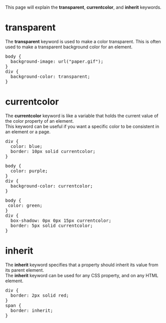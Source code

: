 This page will explain the <b>transparent</b>, <b>currentcolor</b>, and <b>inherit</b> keywords.
<h1>transparent</h1>
The <b>transparent</b> keyword is used to make a color transparent. This is often used to make a transparent background color for an element.
<pre>
body {
  background-image: url("paper.gif");
}
div {
  background-color: transparent;
}
</pre>
<h1>currentcolor</h1>
The <b>currentcolor</b> keyword is like a variable that holds the current value of the color property of an element.
<br>
This keyword can be useful if you want a specific color to be consistent in an element or a page.
<pre>
div {
  color: blue;
  border: 10px solid currentcolor;
}
</pre>
<pre>
body {
  color: purple;
}
div {
  background-color: currentcolor;
}
</pre>
<pre>
body {
 color: green;
}
div {
  box-shadow: 0px 0px 15px currentcolor;
  border: 5px solid currentcolor;
}
</pre>
<h1>inherit</h1>
The <b>inherit</b> keyword specifies that a property should inherit its value from its parent element.
<br>
The <b>inherit</b> keyword can be used for any CSS property, and on any HTML element.
<pre>
div {
  border: 2px solid red;
}
span {
  border: inherit;
}
</pre>
